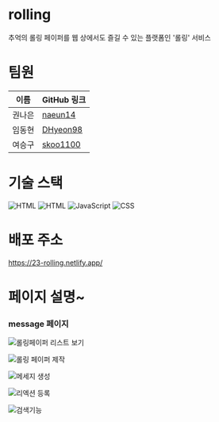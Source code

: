 # rolling
추억의 롤링 페이퍼를 웹 상에서도 즐길 수 있는 플랫폼인 '롤링' 서비스

# 팀원

| 이름   | GitHub 링크                           | 
| ------ | ------------------------------------- | 
| 권나은 | [naeun14](https://github.com/naeun14) | 
| 임동현 | [DHyeon98](https://github.com/DHyeon98) |
| 여승구 | [skoo1100](https://github.com/skoo1100) | 

# 기술 스택
![HTML](https://img.shields.io/badge/react-61DAFB?style=for-the-badge&logo=react&logoColor=black) ![HTML](https://img.shields.io/badge/-HTML-E34F26?style=for-the-badge&logo=html5&logoColor=white) ![JavaScript](https://img.shields.io/badge/-JavaScript-F7DF1E?style=for-the-badge&logo=javascript&logoColor=black) ![CSS](https://img.shields.io/badge/-CSS-1572B6?style=for-the-badge&logo=css3&logoColor=white) 

# 배포 주소 
https://23-rolling.netlify.app/

# 페이지 설명~
### message 페이지
![롤링페이퍼 리스트 보기](https://github.com/Codeit-23team/23_rolling/assets/84865501/4cb1a7a0-b66b-4207-aa34-bbe25be737cd)

![롤링 페이퍼 제작](https://github.com/Codeit-23team/23_rolling/assets/84865501/c27aded6-e242-4c0f-9086-44cc96f9ece5)

![메세지 생성](https://github.com/Codeit-23team/23_rolling/assets/84865501/86501372-bfc5-42ab-9113-48ee89ff8e1d)

![리엑션 등록](https://github.com/Codeit-23team/23_rolling/assets/84865501/e2dc3f3a-a878-4701-a93d-2ef9fb8083d0)

![검색기능](https://github.com/Codeit-23team/23_rolling/assets/84865501/40e28452-8ae4-474a-8b3f-999583da7b36)

